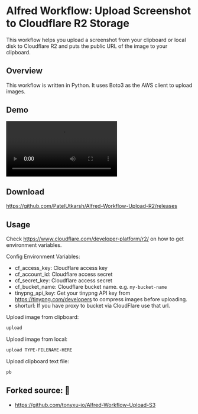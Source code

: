 # Alfred Workflow: Upload Screenshot to Cloudflare R2 Storage

This workflow helps you upload a screenshot from your clipboard or local disk to Cloudflare R2 and puts the public URL of the image to your clipboard.

## Overview

This workflow is written in Python. It uses Boto3 as the AWS client to upload images.

## Demo

<video src="https://p.utkarsh.workers.dev/demo-upload-workflow-ChW0O.mp4" controls="controls" style="max-width: 730px;">
</video>

## Download

https://github.com/PatelUtkarsh/Alfred-Workflow-Upload-R2/releases

## Usage

Check https://www.cloudflare.com/developer-platform/r2/ on how to get environment variables.

Config Environment Variables:

- cf_access_key: Cloudflare access key
- cf_account_id: Cloudflare access secret
- cf_secret_key: Cloudflare access secret
- cf_bucket_name: Cloudflare bucket name. e.g. `my-bucket-name`
- tinypng_api_key: Get your tinypng API key from https://tinypng.com/developers to compress images before uploading.
- shorturl: If you have proxy to bucket via CloudFlare use that url.

Upload image from clipboard:

```bash
upload
```

Upload image from local:

```bash
upload TYPE-FILENAME-HERE
```

Upload clipboard text file:
```bash
pb
```

## Forked source: 🙌
- https://github.com/tonyxu-io/Alfred-Workflow-Upload-S3
